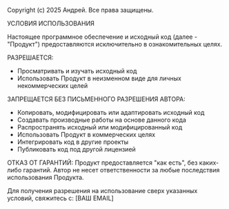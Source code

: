Copyright (c) 2025 Андрей. Все права защищены.

УСЛОВИЯ ИСПОЛЬЗОВАНИЯ

Настоящее программное обеспечение и исходный код (далее - "Продукт") предоставляются исключительно в ознакомительных целях.

РАЗРЕШАЕТСЯ:
- Просматривать и изучать исходный код
- Использовать Продукт в неизменном виде для личных некоммерческих целей

ЗАПРЕЩАЕТСЯ БЕЗ ПИСЬМЕННОГО РАЗРЕШЕНИЯ АВТОРА:
- Копировать, модифицировать или адаптировать исходный код
- Создавать производные работы на основе данного кода
- Распространять исходный или модифицированный код
- Использовать Продукт в коммерческих целях
- Интегрировать код в другие проекты
- Публиковать код под другой лицензией

ОТКАЗ ОТ ГАРАНТИЙ:
Продукт предоставляется "как есть", без каких-либо гарантий. Автор не несет ответственности за любые последствия использования Продукта.

Для получения разрешения на использование сверх указанных условий, свяжитесь с: [ВАШ EMAIL]
